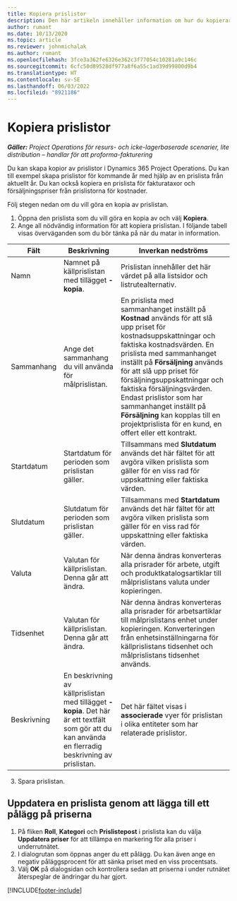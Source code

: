 ```yaml
---
title: Kopiera prislistor
description: Den här artikeln innehåller information om hur du kopierar prislistor i Project Operations.
author: rumant
ms.date: 10/13/2020
ms.topic: article
ms.reviewer: johnmichalak
ms.author: rumant
ms.openlocfilehash: 3fce3a362fe6326e362c3f77054c10281a9c146c
ms.sourcegitcommit: 6cfc50d89528df977a8f6a55c1ad39d99800d9b4
ms.translationtype: HT
ms.contentlocale: sv-SE
ms.lasthandoff: 06/03/2022
ms.locfileid: "8921186"
---
```

# <a name="copy-price-lists"></a>Kopiera prislistor

_**Gäller:** Project Operations för resurs- och icke-lagerbaserade scenarier, lite distribution – handlar för att proforma-fakturering_

Du kan skapa kopior av prislistor i Dynamics 365 Project Operations. Du kan till exempel skapa prislistor för kommande år med hjälp av en prislista från aktuellt år.  Du kan också kopiera en prislista för fakturataxor och försäljningspriser från prislistorna för kostnader. 

Följ stegen nedan om du vill göra en kopia av prislistan.

1. Öppna den prislista som du vill göra en kopia av och välj **Kopiera**.
2. Ange all nödvändig information för att kopiera prislistan. I följande tabell visas överväganden som du bör tänka på när du matar in information.

| Fält | Beskrivning | Inverkan nedströms |
| --- | --- | --- |
| Namn | Namnet på källprislistan med tillägget **-kopia**. | Prislistan innehåller det här värdet på alla listsidor och listrutealternativ. |
| Sammanhang | Ange det sammanhang du vill använda för målprislistan. | En prislista med sammanhanget inställt på **Kostnad** används för att slå upp priset för kostnadsuppskattningar och faktiska kostnadsvärden. En prislista med sammanhanget inställt på **Försäljning** används för att slå upp priset för försäljningsuppskattningar och faktiska försäljningsvärden. Endast prislistor som har sammanhanget inställt på **Försäljning** kan kopplas till en projektprislista för en kund, en offert eller ett kontrakt. |
| Startdatum | Startdatum för perioden som prislistan gäller. | Tillsammans med **Slutdatum** används det här fältet för att avgöra vilken prislista som gäller för en viss rad för uppskattning eller faktiska värden. |
| Slutdatum | Slutdatum för perioden som prislistan gäller. | Tillsammans med **Startdatum** används det här fältet för att avgöra vilken prislista som gäller för en viss rad för uppskattning eller faktiska värden. |
| Valuta | Valutan för källprislistan. Denna går att ändra. | När denna ändras konverteras alla prisrader för arbete, utgift och produktkatalogsartiklar till målprislistans valuta under kopieringen. |
| Tidsenhet | Valutan för källprislistan. Denna går att ändra. | När denna ändras konverteras alla prisrader för arbetsartiklar till målprislistans enhet under kopieringen. Konverteringen från enhetsinställningarna för källprislistans tidsenhet och målprislistans tidsenhet används. |
| Beskrivning | En beskrivning av källprislistan med tillägget **-kopia**. Det här är ett textfält som gör att du kan använda en flerradig beskrivning av prislistan. | Det här fältet visas i **associerade** vyer för prislistan i olika entiteter som har relaterade prislistor. |

3. Spara prislistan. 

## <a name="update-a-price-list-by-applying-a-mark-up-to-all-the-prices"></a>Uppdatera en prislista genom att lägga till ett pålägg på priserna

1. På fliken **Roll**, **Kategori** och **Prislistepost** i prislista kan du välja **Uppdatera priser** för att tillämpa en markering för alla priser i underrutnätet. 
2. I dialogrutan som öppnas anger du ett pålägg. Du kan även ange en negativ påläggsprocent för att sänka priset med en viss procentsats. 
3. Välj **OK** på dialogsidan och kontrollera sedan att priserna i under rutnätet återspeglar de ändringar du har gjort.


[!INCLUDE[footer-include](../includes/footer-banner.md)]